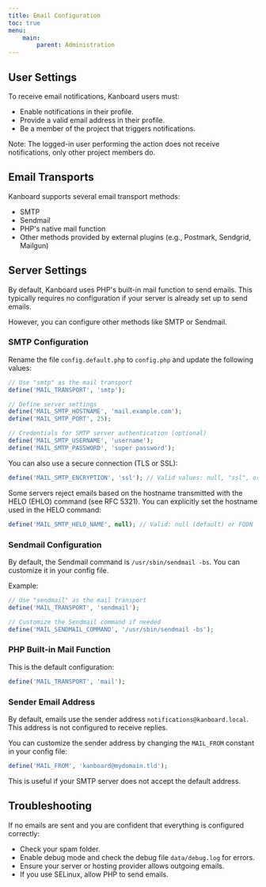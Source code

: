 ```yaml
---
title: Email Configuration
toc: true
menu:
    main:
        parent: Administration
---
```


## User Settings

To receive email notifications, Kanboard users must:

- Enable notifications in their profile.
- Provide a valid email address in their profile.
- Be a member of the project that triggers notifications.

Note: The logged-in user performing the action does not receive notifications, only other project members do.

## Email Transports

Kanboard supports several email transport methods:

- SMTP
- Sendmail
- PHP's native mail function
- Other methods provided by external plugins (e.g., Postmark, Sendgrid, Mailgun)

## Server Settings

By default, Kanboard uses PHP's built-in mail function to send emails. This typically requires no configuration if your server is already set up to send emails.

However, you can configure other methods like SMTP or Sendmail.

### SMTP Configuration

Rename the file `config.default.php` to `config.php` and update the following values:

```php
// Use "smtp" as the mail transport
define('MAIL_TRANSPORT', 'smtp');

// Define server settings
define('MAIL_SMTP_HOSTNAME', 'mail.example.com');
define('MAIL_SMTP_PORT', 25);

// Credentials for SMTP server authentication (optional)
define('MAIL_SMTP_USERNAME', 'username');
define('MAIL_SMTP_PASSWORD', 'super password');
```

You can also use a secure connection (TLS or SSL):

```php
define('MAIL_SMTP_ENCRYPTION', 'ssl'); // Valid values: null, "ssl", or "tls"
```

Some servers reject emails based on the hostname transmitted with the HELO (EHLO) command (see RFC 5321). You can explicitly set the hostname used in the HELO command:

```php
define('MAIL_SMTP_HELO_NAME', null); // Valid: null (default) or FQDN
```

### Sendmail Configuration

By default, the Sendmail command is `/usr/sbin/sendmail -bs`. You can customize it in your config file.

Example:

```php
// Use "sendmail" as the mail transport
define('MAIL_TRANSPORT', 'sendmail');

// Customize the Sendmail command if needed
define('MAIL_SENDMAIL_COMMAND', '/usr/sbin/sendmail -bs');
```

### PHP Built-in Mail Function

This is the default configuration:

```php
define('MAIL_TRANSPORT', 'mail');
```

### Sender Email Address

By default, emails use the sender address `notifications@kanboard.local`. This address is not configured to receive replies.

You can customize the sender address by changing the `MAIL_FROM` constant in your config file:

```php
define('MAIL_FROM', 'kanboard@mydomain.tld');
```

This is useful if your SMTP server does not accept the default address.

## Troubleshooting

If no emails are sent and you are confident that everything is configured correctly:

- Check your spam folder.
- Enable debug mode and check the debug file `data/debug.log` for errors.
- Ensure your server or hosting provider allows outgoing emails.
- If you use SELinux, allow PHP to send emails.
